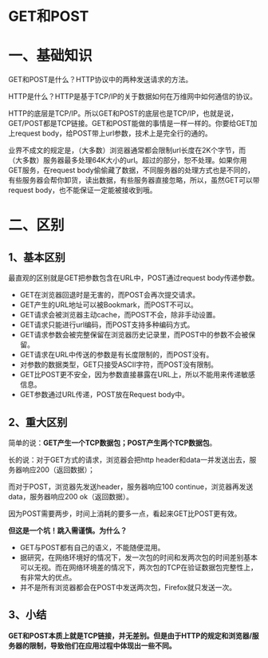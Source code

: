 # GET和POST

# 一、基础知识

GET和POST是什么？HTTP协议中的两种发送请求的方法。

HTTP是什么？HTTP是基于TCP/IP的关于数据如何在万维网中如何通信的协议。

HTTP的底层是TCP/IP。所以GET和POST的底层也是TCP/IP，也就是说，GET/POST都是TCP链接。GET和POST能做的事情是一样一样的。你要给GET加上request body，给POST带上url参数，技术上是完全行的通的。

业界不成文的规定是，（大多数）浏览器通常都会限制url长度在2K个字节，而（大多数）服务器最多处理64K大小的url。超过的部分，恕不处理。如果你用GET服务，在request body偷偷藏了数据，不同服务器的处理方式也是不同的，有些服务器会帮你卸货，读出数据，有些服务器直接忽略，所以，虽然GET可以带request body，也不能保证一定能被接收到哦。



# 二、区别

## 1、基本区别

最直观的区别就是GET把参数包含在URL中，POST通过request body传递参数。

- GET在浏览器回退时是无害的，而POST会再次提交请求。
- GET产生的URL地址可以被Bookmark，而POST不可以。 
- GET请求会被浏览器主动cache，而POST不会，除非手动设置。 
- GET请求只能进行url编码，而POST支持多种编码方式。
- GET请求参数会被完整保留在浏览器历史记录里，而POST中的参数不会被保留。
- GET请求在URL中传送的参数是有长度限制的，而POST没有。 
- 对参数的数据类型，GET只接受ASCII字符，而POST没有限制。 
- GET比POST更不安全，因为参数直接暴露在URL上，所以不能用来传递敏感信息。 
- GET参数通过URL传递，POST放在Request body中。

## 2、重大区别

简单的说：**GET产生一个TCP数据包；POST产生两个TCP数据包**。

长的说：对于GET方式的请求，浏览器会把http header和data一并发送出去，服务器响应200（返回数据）；

而对于POST，浏览器先发送header，服务器响应100 continue，浏览器再发送data，服务器响应200 ok（返回数据）。

因为POST需要两步，时间上消耗的要多一点，看起来GET比POST更有效。



**但这是一个坑！跳入需谨慎。为什么？**

- GET与POST都有自己的语义，不能随便混用。
- 据研究，在网络环境好的情况下，发一次包的时间和发两次包的时间差别基本可以无视。而在网络环境差的情况下，两次包的TCP在验证数据包完整性上，有非常大的优点。
- 并不是所有浏览器都会在POST中发送两次包，Firefox就只发送一次。



## 3、小结

**GET和POST本质上就是TCP链接，并无差别。但是由于HTTP的规定和浏览器/服务器的限制，导致他们在应用过程中体现出一些不同。** 